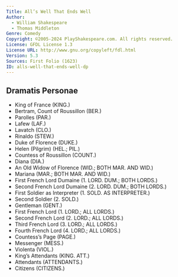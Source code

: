 ```yaml
---
Title: All’s Well That Ends Well
Author: 
  - William Shakespeare
  - Thomas Middleton
Genre: Comedy
Copyright: ©2005-2024 PlayShakespeare.com. All rights reserved.
License: GFDL License 1.3
License URL: http://www.gnu.org/copyleft/fdl.html
Version: 5.3
Sources: First Folio (1623)
ID: alls-well-that-ends-well-dp
---
```


## Dramatis Personae


- King of France (KING.)
- Bertram, Count of Roussillon (BER.)
- Parolles (PAR.)
- Lafew (LAF.)
- Lavatch (CLO.)
- Rinaldo (STEW.)
- Duke of Florence (DUKE.)
- Helen (Pilgrim) (HEL.; PIL.)
- Countess of Roussillon (COUNT.)
- Diana (DIA.)
- An Old Widow of Florence (WID.; BOTH MAR. AND WID.)
- Mariana (MAR.; BOTH MAR. AND WID.)
- First French Lord Dumaine (1. LORD. DUM.; BOTH LORDS.)
- Second French Lord Dumaine (2. LORD. DUM.; BOTH LORDS.)
- First Soldier as Interpreter (1. SOLD. AS INTERPRETER.)
- Second Soldier (2. SOLD.)
- Gentleman (GENT.)
- First French Lord (1. LORD.; ALL LORDS.)
- Second French Lord (2. LORD.; ALL LORDS.)
- Third French Lord (3. LORD.; ALL LORDS.)
- Fourth French Lord (4. LORD.; ALL LORDS.)
- Countess’s Page (PAGE.)
- Messenger (MESS.)
- Violenta (VIOL.)
- King’s Attendants (KING. ATT.)
- Attendants (ATTENDANTS.)
- Citizens (CITIZENS.)
